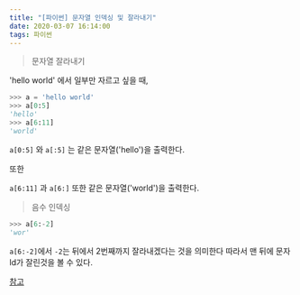 ```yaml
---
title: "[파이썬] 문자열 인덱싱 및 잘라내기"
date: 2020-03-07 16:14:00
tags: 파이썬
---
```


> 문자열 잘라내기



'hello world' 에서 일부만 자르고 싶을 때, 

```python
>>> a = 'hello world'
>>> a[0:5]
'hello'
>>> a[6:11]
'world'
```

`a[0:5]` 와 `a[:5]` 는 같은 문자열('hello')을 출력한다.

또한

`a[6:11]` 과 `a[6:]` 또한 같은 문자열('world')을 출력한다.



> 음수 인덱싱

```python
>>> a[6:-2]
'wor'
```

`a[6:-2]`에서 `-2`는 뒤에서 2번째까지 잘라내겠다는 것을 의미한다 따라서 맨 뒤에 문자 ld가 잘린것을 볼 수 있다.



[참고](https://wikidocs.net/2838)